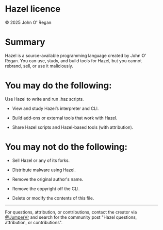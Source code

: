 # Hazel licence

© 2025 John O' Regan

# Summary
Hazel is a source-available programming language created by John O' Regan.
You can use, study, and build tools for Hazel, but you cannot rebrand, sell, or use it maliciously.

# You may do the following:
Use Hazel to write and run .haz scripts.

- View and study Hazel’s interpreter and CLI.

- Build add-ons or external tools that work with Hazel.

- Share Hazel scripts and Hazel-based tools (with attribution).

# You may not do the following:

- Sell Hazel or any of its forks.

- Distribute malware using Hazel.

- Remove the original author's name.

- Remove the copyright off the CLI.

- Delete or modify the contents of this file.

---

For questions, attribution, or contributions, contact the creator via [@JumperVr](https://www.youtube.com/@JumperVr) and search for the community post "Hazel questions, attribution, or contributions".